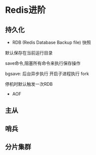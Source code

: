 # Redis进阶

## 持久化

- RDB (Redis Database Backup file) 快照

默认保存在当前运行目录 

save命令,阻塞所有命令来执行保存操作

bgsave: 后台异步执行 开启子进程执行 fork

停机时默认触发一次RDB

- AOF

## 主从

## 哨兵

## 分片集群

